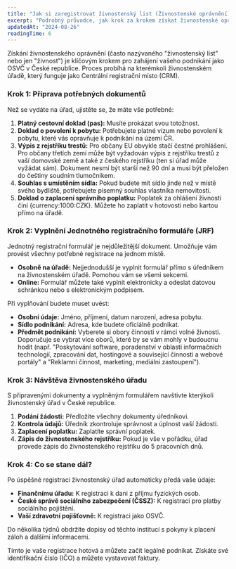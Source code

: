 ```yaml
---
title: "Jak si zaregistrovat živnostenský list (Živnostenské oprávnění)"
excerpt: "Podrobný průvodce, jak krok za krokem získat živnostenské oprávnění na živnostenském úřadě."
updatedAt: "2024-08-26"
readingTime: 6
---
```


Získání živnostenského oprávnění (často nazývaného "živnostenský list" nebo jen "živnost") je klíčovým krokem pro zahájení vašeho podnikání jako OSVČ v České republice. Proces probíhá na kterémkoli živnostenském úřadě, který funguje jako Centrální registrační místo (CRM).

### Krok 1: Příprava potřebných dokumentů

Než se vydáte na úřad, ujistěte se, že máte vše potřebné:

1.  **Platný cestovní doklad (pas):** Musíte prokázat svou totožnost.
2.  **Doklad o povolení k pobytu:** Potřebujete platné vízum nebo povolení k pobytu, které vás opravňuje k podnikání na území ČR.
3.  **Výpis z rejstříku trestů:** Pro občany EU obvykle stačí čestné prohlášení. Pro občany třetích zemí může být vyžadován výpis z rejstříku trestů z vaší domovské země a také z českého rejstříku (ten si úřad může vyžádat sám). Dokument nesmí být starší než 90 dní a musí být přeložen do češtiny soudním tlumočníkem.
4.  **Souhlas s umístěním sídla:** Pokud budete mít sídlo jinde než v místě svého bydliště, potřebujete písemný souhlas vlastníka nemovitosti.
5.  **Doklad o zaplacení správního poplatku:** Poplatek za ohlášení živnosti činí {currency:1000:CZK}. Můžete ho zaplatit v hotovosti nebo kartou přímo na úřadě.

### Krok 2: Vyplnění Jednotného registračního formuláře (JRF)

Jednotný registrační formulář je nejdůležitější dokument. Umožňuje vám provést všechny potřebné registrace na jednom místě.

*   **Osobně na úřadě:** Nejjednodušší je vyplnit formulář přímo s úředníkem na živnostenském úřadě. Pomohou vám se všemi sekcemi.
*   **Online:** Formulář můžete také vyplnit elektronicky a odeslat datovou schránkou nebo s elektronickým podpisem.

Při vyplňování budete muset uvést:
*   **Osobní údaje:** Jméno, příjmení, datum narození, adresa pobytu.
*   **Sídlo podnikání:** Adresa, kde budete oficiálně podnikat.
*   **Předmět podnikání:** Vyberete si obory činnosti v rámci volné živnosti. Doporučuje se vybrat více oborů, které by se vám mohly v budoucnu hodit (např. "Poskytování software, poradenství v oblasti informačních technologií, zpracování dat, hostingové a související činnosti a webové portály" a "Reklamní činnost, marketing, mediální zastoupení").

### Krok 3: Návštěva živnostenského úřadu

S připravenými dokumenty a vyplněným formulářem navštivte kterýkoli živnostenský úřad v České republice.

1.  **Podání žádosti:** Předložíte všechny dokumenty úředníkovi.
2.  **Kontrola údajů:** Úředník zkontroluje správnost a úplnost vaší žádosti.
3.  **Zaplacení poplatku:** Zaplatíte správní poplatek.
4.  **Zápis do živnostenského rejstříku:** Pokud je vše v pořádku, úřad provede zápis do živnostenského rejstříku do 5 pracovních dnů.

### Krok 4: Co se stane dál?

Po úspěšné registraci živnostenský úřad automaticky předá vaše údaje:
*   **Finančnímu úřadu:** K registraci k dani z příjmu fyzických osob.
*   **České správě sociálního zabezpečení (ČSSZ):** K registraci pro platby sociálního pojištění.
*   **Vaší zdravotní pojišťovně:** K registraci jako OSVČ.

Do několika týdnů obdržíte dopisy od těchto institucí s pokyny k placení záloh a dalšími informacemi.

Tímto je vaše registrace hotová a můžete začít legálně podnikat. Získáte své identifikační číslo (IČO) a můžete vystavovat faktury.